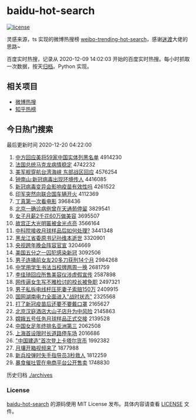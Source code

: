 # baidu-hot-search

[![license](https://img.shields.io/github/license/Arrackisarookie/baidu-hot-search)](https://github.com/Arrackisarookie/baidu-hot-search/blob/master/LICENSE)

灵感来源，ts 实现的微博热搜榜 [weibo-trending-hot-search](https://github.com/justjavac/weibo-trending-hot-search)，感谢[迷渡](https://github.com/justjavac)大佬的思路~

百度实时热搜，记录从 2020-12-09 14:02:03 开始的百度实时热搜。每小时抓取一次数据，按天[归档](./archives)。Python 实现。

## 相关项目
+ [微博热搜](https://github.com/Arrackisarookie/weibo-hot-search)
+ [知乎热榜](https://github.com/Arrackisarookie/zhihu-top-search)

## 今日热门搜索

<!-- Rank Begin -->

最后更新时间 2020-12-20 04:22:00

1. [中方回应美将59家中国实体列黑名单](http://www.baidu.com/baidu?cl=3&tn=SE_baiduhomet8_jmjb7mjw&rsv_dl=fyb_top&fr=top1000&wd=%D6%D0%B7%BD%BB%D8%D3%A6%C3%C0%BD%AB59%BC%D2%D6%D0%B9%FA%CA%B5%CC%E5%C1%D0%BA%DA%C3%FB%B5%A5) 4914230
1. [法国总统马克龙病情稳定](http://www.baidu.com/baidu?cl=3&tn=SE_baiduhomet8_jmjb7mjw&rsv_dl=fyb_top&fr=top1000&wd=%B7%A8%B9%FA%D7%DC%CD%B3%C2%ED%BF%CB%C1%FA%B2%A1%C7%E9%CE%C8%B6%A8) 4742232
1. [美军舰穿航台湾海峡 东部战区回应](http://www.baidu.com/baidu?cl=3&tn=SE_baiduhomet8_jmjb7mjw&rsv_dl=fyb_top&fr=top1000&wd=%C3%C0%BE%FC%BD%A2%B4%A9%BA%BD%CC%A8%CD%E5%BA%A3%CF%BF%20%B6%AB%B2%BF%D5%BD%C7%F8%BB%D8%D3%A6) 4576254
1. [钟南山:新冠病毒出现环境传人](http://www.baidu.com/baidu?cl=3&tn=SE_baiduhomet8_jmjb7mjw&rsv_dl=fyb_top&fr=top1000&wd=%D6%D3%C4%CF%C9%BD%3A%D0%C2%B9%DA%B2%A1%B6%BE%B3%F6%CF%D6%BB%B7%BE%B3%B4%AB%C8%CB) 4416085
1. [新冠病毒变异会影响疫苗有效性吗](http://www.baidu.com/baidu?cl=3&tn=SE_baiduhomet8_jmjb7mjw&rsv_dl=fyb_top&fr=top1000&wd=%D0%C2%B9%DA%B2%A1%B6%BE%B1%E4%D2%EC%BB%E1%D3%B0%CF%EC%D2%DF%C3%E7%D3%D0%D0%A7%D0%D4%C2%F0) 4261522
1. [印军突然向联合国车辆开火](http://www.baidu.com/baidu?cl=3&tn=SE_baiduhomet8_jmjb7mjw&rsv_dl=fyb_top&fr=top1000&wd=%D3%A1%BE%FC%CD%BB%C8%BB%CF%F2%C1%AA%BA%CF%B9%FA%B3%B5%C1%BE%BF%AA%BB%F0) 4112369
1. [丁真第一次看电影](http://www.baidu.com/baidu?cl=3&tn=SE_baiduhomet8_jmjb7mjw&rsv_dl=fyb_top&fr=top1000&wd=%B6%A1%D5%E6%B5%DA%D2%BB%B4%CE%BF%B4%B5%E7%D3%B0) 3968436
1. [北京一确诊病例曾在天通苑停留](http://www.baidu.com/baidu?cl=3&tn=SE_baiduhomet8_jmjb7mjw&rsv_dl=fyb_top&fr=top1000&wd=%B1%B1%BE%A9%D2%BB%C8%B7%D5%EF%B2%A1%C0%FD%D4%F8%D4%DA%CC%EC%CD%A8%D4%B7%CD%A3%C1%F4) 3829541
1. [女子月薪2千花60万做美容](http://www.baidu.com/baidu?cl=3&tn=SE_baiduhomet8_jmjb7mjw&rsv_dl=fyb_top&fr=top1000&wd=%C5%AE%D7%D3%D4%C2%D0%BD2%C7%A7%BB%A860%CD%F2%D7%F6%C3%C0%C8%DD) 3695507
1. [故宫正大光明匾被金光点亮](http://www.baidu.com/baidu?cl=3&tn=SE_baiduhomet8_jmjb7mjw&rsv_dl=fyb_top&fr=top1000&wd=%B9%CA%B9%AC%D5%FD%B4%F3%B9%E2%C3%F7%D8%D2%B1%BB%BD%F0%B9%E2%B5%E3%C1%C1) 3566164
1. [中科院接收月球样品后如何处理?](http://www.baidu.com/baidu?cl=3&tn=SE_baiduhomet8_jmjb7mjw&rsv_dl=fyb_top&fr=top1000&wd=%D6%D0%BF%C6%D4%BA%BD%D3%CA%D5%D4%C2%C7%F2%D1%F9%C6%B7%BA%F3%C8%E7%BA%CE%B4%A6%C0%ED%3F) 3441348
1. [黑龙江省委原书记孙维本逝世](http://www.baidu.com/baidu?cl=3&tn=SE_baiduhomet8_jmjb7mjw&rsv_dl=fyb_top&fr=top1000&wd=%BA%DA%C1%FA%BD%AD%CA%A1%CE%AF%D4%AD%CA%E9%BC%C7%CB%EF%CE%AC%B1%BE%CA%C5%CA%C0) 3320901
1. [央视跨年晚会阵容官宣](http://www.baidu.com/baidu?cl=3&tn=SE_baiduhomet8_jmjb7mjw&rsv_dl=fyb_top&fr=top1000&wd=%D1%EB%CA%D3%BF%E7%C4%EA%CD%ED%BB%E1%D5%F3%C8%DD%B9%D9%D0%FB) 3204669
1. [美国五分之一囚犯感染新冠](http://www.baidu.com/baidu?cl=3&tn=SE_baiduhomet8_jmjb7mjw&rsv_dl=fyb_top&fr=top1000&wd=%C3%C0%B9%FA%CE%E5%B7%D6%D6%AE%D2%BB%C7%F4%B7%B8%B8%D0%C8%BE%D0%C2%B9%DA) 3092506
1. [男子连捅前女友20多刀获刑14个月](http://www.baidu.com/baidu?cl=3&tn=SE_baiduhomet8_jmjb7mjw&rsv_dl=fyb_top&fr=top1000&wd=%C4%D0%D7%D3%C1%AC%CD%B1%C7%B0%C5%AE%D3%D120%B6%E0%B5%B6%BB%F1%D0%CC14%B8%F6%D4%C2) 2984268
1. [中学用学生书法当校牌两周一换](http://www.baidu.com/baidu?cl=3&tn=SE_baiduhomet8_jmjb7mjw&rsv_dl=fyb_top&fr=top1000&wd=%D6%D0%D1%A7%D3%C3%D1%A7%C9%FA%CA%E9%B7%A8%B5%B1%D0%A3%C5%C6%C1%BD%D6%DC%D2%BB%BB%BB) 2681759
1. [李佳琦回应所售美容仪涉虚假宣传](http://www.baidu.com/baidu?cl=3&tn=SE_baiduhomet8_jmjb7mjw&rsv_dl=fyb_top&fr=top1000&wd=%C0%EE%BC%D1%E7%F9%BB%D8%D3%A6%CB%F9%CA%DB%C3%C0%C8%DD%D2%C7%C9%E6%D0%E9%BC%D9%D0%FB%B4%AB) 2587898
1. [网传逼女生写不雅检讨的校长被免职](http://www.baidu.com/baidu?cl=3&tn=SE_baiduhomet8_jmjb7mjw&rsv_dl=fyb_top&fr=top1000&wd=%CD%F8%B4%AB%B1%C6%C5%AE%C9%FA%D0%B4%B2%BB%D1%C5%BC%EC%CC%D6%B5%C4%D0%A3%B3%A4%B1%BB%C3%E2%D6%B0) 2497321
1. [男子私拆电线杆压死妻子索赔150万](http://www.baidu.com/baidu?cl=3&tn=SE_baiduhomet8_jmjb7mjw&rsv_dl=fyb_top&fr=top1000&wd=%C4%D0%D7%D3%CB%BD%B2%F0%B5%E7%CF%DF%B8%CB%D1%B9%CB%C0%C6%DE%D7%D3%CB%F7%C5%E2150%CD%F2) 2409915
1. [国网湖南电力全面进入"战时状态"](http://www.baidu.com/baidu?cl=3&tn=SE_baiduhomet8_jmjb7mjw&rsv_dl=fyb_top&fr=top1000&wd=%B9%FA%CD%F8%BA%FE%C4%CF%B5%E7%C1%A6%C8%AB%C3%E6%BD%F8%C8%EB%22%D5%BD%CA%B1%D7%B4%CC%AC%22) 2325568
1. [打了新冠疫苗后还要不要戴口罩](http://www.baidu.com/baidu?cl=3&tn=SE_baiduhomet8_jmjb7mjw&rsv_dl=fyb_top&fr=top1000&wd=%B4%F2%C1%CB%D0%C2%B9%DA%D2%DF%C3%E7%BA%F3%BB%B9%D2%AA%B2%BB%D2%AA%B4%F7%BF%DA%D5%D6) 2165627
1. [北京汉庭酒店大山子店升为中风险](http://www.baidu.com/baidu?cl=3&tn=SE_baiduhomet8_jmjb7mjw&rsv_dl=fyb_top&fr=top1000&wd=%B1%B1%BE%A9%BA%BA%CD%A5%BE%C6%B5%EA%B4%F3%C9%BD%D7%D3%B5%EA%C9%FD%CE%AA%D6%D0%B7%E7%CF%D5) 2145863
1. [嫦娥五号任务月球样品正式交接](http://www.baidu.com/baidu?cl=3&tn=SE_baiduhomet8_jmjb7mjw&rsv_dl=fyb_top&fr=top1000&wd=%E6%CF%B6%F0%CE%E5%BA%C5%C8%CE%CE%F1%D4%C2%C7%F2%D1%F9%C6%B7%D5%FD%CA%BD%BD%BB%BD%D3) 2139528
1. [中国女足年终排名亚洲第三](http://www.baidu.com/baidu?cl=3&tn=SE_baiduhomet8_jmjb7mjw&rsv_dl=fyb_top&fr=top1000&wd=%D6%D0%B9%FA%C5%AE%D7%E3%C4%EA%D6%D5%C5%C5%C3%FB%D1%C7%D6%DE%B5%DA%C8%FD) 2062508
1. [上海首设限时长道路停车场](http://www.baidu.com/baidu?cl=3&tn=SE_baiduhomet8_jmjb7mjw&rsv_dl=fyb_top&fr=top1000&wd=%C9%CF%BA%A3%CA%D7%C9%E8%CF%DE%CA%B1%B3%A4%B5%C0%C2%B7%CD%A3%B3%B5%B3%A1) 2016686
1. ["中国建造"首次登上卡塔尔货币](http://www.baidu.com/baidu?cl=3&tn=SE_baiduhomet8_jmjb7mjw&rsv_dl=fyb_top&fr=top1000&wd=%22%D6%D0%B9%FA%BD%A8%D4%EC%22%CA%D7%B4%CE%B5%C7%C9%CF%BF%A8%CB%FE%B6%FB%BB%F5%B1%D2) 1992382
1. [月壤开箱视频来了](http://www.baidu.com/baidu?cl=3&tn=SE_baiduhomet8_jmjb7mjw&rsv_dl=fyb_top&fr=top1000&wd=%D4%C2%C8%C0%BF%AA%CF%E4%CA%D3%C6%B5%C0%B4%C1%CB) 1877988
1. [新兵投弹时失手指导员3秒救人](http://www.baidu.com/baidu?cl=3&tn=SE_baiduhomet8_jmjb7mjw&rsv_dl=fyb_top&fr=top1000&wd=%D0%C2%B1%F8%CD%B6%B5%AF%CA%B1%CA%A7%CA%D6%D6%B8%B5%BC%D4%B13%C3%EB%BE%C8%C8%CB) 1812259
1. [暴食催吐管在电商平台公开售卖](http://www.baidu.com/baidu?cl=3&tn=SE_baiduhomet8_jmjb7mjw&rsv_dl=fyb_top&fr=top1000&wd=%B1%A9%CA%B3%B4%DF%CD%C2%B9%DC%D4%DA%B5%E7%C9%CC%C6%BD%CC%A8%B9%AB%BF%AA%CA%DB%C2%F4) 1748830
<!-- Rank End -->

历史归档 [./archives](./archives)

### License

[baidu-hot-search](https://github.com/Arrackisarookie/baidu-hot-search) 的源码使用 MIT License 发布。具体内容请查看 [LICENSE](./LICENSE) 文件。
